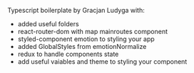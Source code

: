 Typescript boilerplate by Gracjan Ludyga with:

- added useful folders
- react-router-dom with map mainroutes component
- styled-component emotion to styling your app
- added GlobalStyles from emotionNormalize
- redux to handle components state
- add useful vaiables and theme to styling your component
